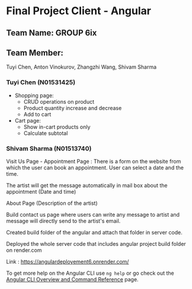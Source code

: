 # Final Project Client - Angular

## Team Name: GROUP 6ix

## Team Member:
Tuyi Chen, Anton Vinokurov, Zhangzhi Wang, Shivam Sharma

### Tuyi Chen (N01531425)
- Shopping page:
   - CRUD operations on product
   - Product quantity increase and decrease
   - Add to cart
- Cart page:
   - Show in-cart products only
   - Calculate subtotal

### Shivam Sharma (N01513740)

Visit Us Page - Appointment Page : There is a form on the website from which the user can book an appointment. User can select a date and the time.

The artist will get the message automatically in mail box about the appointment (Date and time)

About Page (Description of the artist)

Build contact us page where users can write any message to artist and message will directly send to the artist's email.

Created build folder of the angular and attach that folder in server code.

Deployed the whole server code that includes angular project build folder on render.com

Link : https://angulardeployement6.onrender.com/


To get more help on the Angular CLI use `ng help` or go check out the [Angular CLI Overview and Command Reference](https://angular.io/cli) page.
